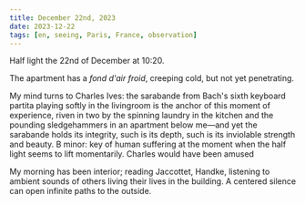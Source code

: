 ```yaml
---
title: December 22nd, 2023
date: 2023-12-22
tags: [en, seeing, Paris, France, observation]
---
```


Half light the 22nd of December at 10:20. 

The apartment has a _fond d'air froid_, creeping cold, but not yet penetrating. 

My mind turns to Charles Ives: the sarabande from Bach's sixth keyboard partita playing softly in the livingroom is the anchor of this moment of experience, riven in two by the spinning laundry in the kitchen  and the pounding sledgehammers in an apartment below me—and yet the sarabande holds its integrity, such is its depth, such is its inviolable strength and beauty. B minor: key of human suffering at the moment when the half light seems to lift momentarily. Charles would have been amused

My morning has been interior; reading Jaccottet, Handke, listening to ambient sounds of others living their lives in the building. A centered silence can open infinite paths to the outside.
